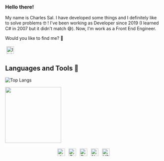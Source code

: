 ### Hello there!

My name is Charles Sal. I have developed some things and I definitely like to solve problems 🤓 ! I've been working as Developer since 2019 (I learned C# in 2007 but it didn't match 😅). Now, I'm work as a Front End Engineer.

Would you like to find me? 🔎
<p>
<a href="https://linkedin.com/in/charles-sal" target="_blank" rel="noopener noreferrer"> <img src="https://img.shields.io/badge/LinkedIn-0077B5?style=for-the-badge&logo=linkedin&logoColor=white" alt="linkedin" height="24" style="vertical-align:top; margin:4px;"></a>
</p>
   
## Languages and Tools 🧰
![Top Langs](https://github-readme-stats.vercel.app/api/top-langs/?username=cbsalt&theme=dracula&hide=TSQL)

<p><img height="180em" src="https://github-readme-stats.vercel.app/api?username=cbsalt&show_icons=true&hide_border=true&&count_private=true&include_all_commits=true&theme=dracula" /></p>

<p align="center">
<img src="https://img.shields.io/badge/JavaScript-F7DF1E?style=for-the-badge&logo=javascript&logoColor=black" alt="JavaScript" height="24" style="vertical-align:top; margin:4px">
<img src="https://img.shields.io/badge/typescript-%23007ACC.svg?&style=for-the-badge&logo=typescript&logoColor=black" alt="TypeScript" height="24" style="vertical-align:top; margin:4px">
<img src="https://img.shields.io/badge/React-20232A?style=for-the-badge&logo=react&logoColor=61DAFB" alt="React" height="24" style="vertical-align:top; margin:4px">
<img src="https://img.shields.io/badge/Node.js-43853D?style=for-the-badge&logo=node.js&logoColor=white" alt="NodeJS" height="24" style="vertical-align:top; margin:4px">
<img src="https://img.shields.io/badge/Visual_Studio_Code-0078D4?style=for-the-badge&logo=visual%20studio%20code&logoColor=white" alt="VS Code" height="24" style="vertical-align:top; margin:4px">
</p>

<!--
**cbsalt/cbsalt** is a ✨ _special_ ✨ repository because its `README.md` (this file) appears on your GitHub profile.

Here are some ideas to get you started:

- 🔭 I’m currently working on ...
- 🌱 I’m currently learning ...
- 👯 I’m looking to collaborate on ...
- 🤔 I’m looking for help with ...
- 💬 Ask me about ...
- 📫 How to reach me: ...
- 😄 Pronouns: ...
- ⚡ Fun fact: ...
-->
